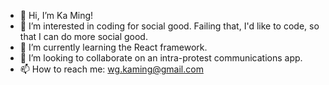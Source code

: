 - 👋 Hi, I’m Ka Ming!
- 👀 I’m interested in coding for social good. Failing that, I'd like to code, so that I can do more social good.
- 🌱 I’m currently learning the React framework.
- 💞️ I’m looking to collaborate on an intra-protest communications app.
- 📫 How to reach me: wg.kaming@gmail.com

<!---
reasonableSolutions/reasonableSolutions is a ✨ special ✨ repository because its `README.md` (this file) appears on your GitHub profile.
You can click the Preview link to take a look at your changes.
--->
